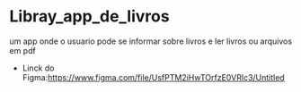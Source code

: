 # Libray_app_de_livros
um app onde o usuario pode se informar sobre livros e ler livros ou arquivos em pdf
- Linck do Figma:https://www.figma.com/file/UsfPTM2iHwTOrfzE0VRlc3/Untitled
